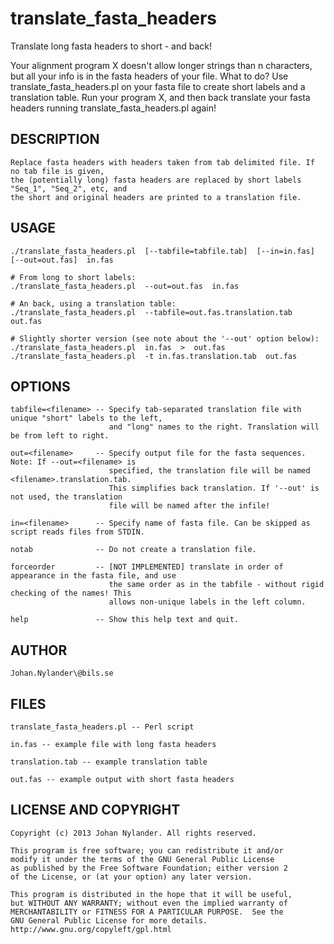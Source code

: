 translate\_fasta\_headers
=======================

Translate long fasta headers to short - and back!

Your alignment program X doesn't allow longer strings than n characters, but all your info is
in the fasta headers of your file. What to do? Use translate\_fasta\_headers.pl on your fasta file
to create short labels and a translation table. Run your program X, and then back translate your
fasta headers running translate\_fasta\_headers.pl again!


DESCRIPTION
------------

    Replace fasta headers with headers taken from tab delimited file. If no tab file is given,
    the (potentially long) fasta headers are replaced by short labels "Seq_1", "Seq_2", etc, and
    the short and original headers are printed to a translation file.


USAGE
------

    ./translate_fasta_headers.pl  [--tabfile=tabfile.tab]  [--in=in.fas]  [--out=out.fas]  in.fas

    # From long to short labels:
    ./translate_fasta_headers.pl  --out=out.fas  in.fas

    # An back, using a translation table:
    ./translate_fasta_headers.pl  --tabfile=out.fas.translation.tab  out.fas

    # Slightly shorter version (see note about the '--out' option below):
    ./translate_fasta_headers.pl  in.fas  >  out.fas
    ./translate_fasta_headers.pl  -t in.fas.translation.tab  out.fas


OPTIONS
--------

    tabfile=<filename> -- Specify tab-separated translation file with unique "short" labels to the left,
                          and "long" names to the right. Translation will be from left to right.

    out=<filename>     -- Specify output file for the fasta sequences. Note: If --out=<filename> is
                          specified, the translation file will be named <filename>.translation.tab.
                          This simplifies back translation. If '--out' is not used, the translation
                          file will be named after the infile!

    in=<filename>      -- Specify name of fasta file. Can be skipped as script reads files from STDIN.

    notab              -- Do not create a translation file.

    forceorder         -- [NOT IMPLEMENTED] translate in order of appearance in the fasta file, and use
                          the same order as in the tabfile - without rigid checking of the names! This
                          allows non-unique labels in the left column.

    help               -- Show this help text and quit.


AUTHOR
-------

    Johan.Nylander\@bils.se 


FILES
-----

    translate_fasta_headers.pl -- Perl script

    in.fas -- example file with long fasta headers

    translation.tab -- example translation table

    out.fas -- example output with short fasta headers


LICENSE AND COPYRIGHT
---------------------

    Copyright (c) 2013 Johan Nylander. All rights reserved.

    This program is free software; you can redistribute it and/or
    modify it under the terms of the GNU General Public License
    as published by the Free Software Foundation; either version 2
    of the License, or (at your option) any later version.

    This program is distributed in the hope that it will be useful,
    but WITHOUT ANY WARRANTY; without even the implied warranty of
    MERCHANTABILITY or FITNESS FOR A PARTICULAR PURPOSE.  See the
    GNU General Public License for more details. 
    http://www.gnu.org/copyleft/gpl.html 

